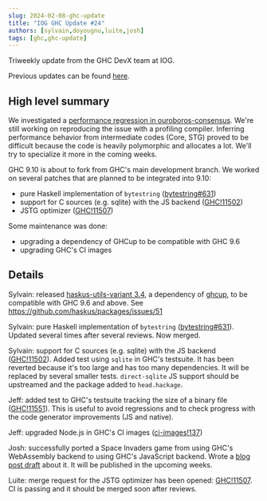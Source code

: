 ```yaml
---
slug: 2024-02-08-ghc-update
title: "IOG GHC Update #24"
authors: [sylvain,doyougnu,luite,josh]
tags: [ghc,ghc-update]
---
```


Triweekly update from the GHC DevX team at IOG.

<!-- truncate -->

Previous updates can be found [here](https://engineering.iog.io/tags/ghc-update).

## High level summary

We investigated a [performance regression in ouroboros-consensus](https://github.com/IntersectMBO/ouroboros-consensus/issues/465).
We're still working on reproducing the issue with a profiling compiler.
Inferring performance behavior from intermediate codes (Core, STG) proved to be difficult because the code is heavily polymorphic and allocates a lot.
We'll try to specialize it more in the coming weeks.

GHC 9.10 is about to fork from GHC's main development branch. We worked on several patches that are planned to be integrated into 9.10:
- pure Haskell implementation of `bytestring` ([bytestring#631](https://github.com/haskell/bytestring/pull/631))
- support for C sources (e.g. sqlite) with the JS backend ([GHC!11502](https://gitlab.haskell.org/ghc/ghc/-/merge_requests/11502))
- JSTG optimizer ([GHC!11507](https://gitlab.haskell.org/ghc/ghc/-/merge_requests/11507))

Some maintenance was done:
- upgrading a dependency of GHCup to be compatible with GHC 9.6
- upgrading GHC's CI images


## Details

Sylvain: released [haskus-utils-variant
3.4](https://hackage.haskell.org/package/haskus-utils-variant-3.4), a dependency
of [ghcup](https://www.haskell.org/ghcup/), to be compatible with GHC 9.6 and
above. See https://github.com/haskus/packages/issues/51

Sylvain: pure Haskell implementation of `bytestring` ([bytestring#631](https://github.com/haskell/bytestring/pull/631)).
Updated several times after several reviews. Now merged.

Sylvain: support for C sources (e.g. sqlite) with the JS backend ([GHC!11502](https://gitlab.haskell.org/ghc/ghc/-/merge_requests/11502)).
Added test using `sqlite` in GHC's testsuite. It has been reverted because it's too large and has too many dependencies.
It will be replaced by several smaller tests. `direct-sqlite` JS support should be upstreamed and the package added to `head.hackage`.

Jeff: added test to GHC's testsuite tracking the size of a binary file ([GHC!11551](https://gitlab.haskell.org/ghc/ghc/-/merge_requests/11551)).
This is useful to avoid regressions and to check progress with the code generator improvements (JS and native).

Jeff: upgraded Node.js in GHC's CI images ([ci-images!137](https://gitlab.haskell.org/ghc/ci-images/-/merge_requests/137))

Josh: successfully ported a Space Invaders game from using GHC's WebAssembly backend to using GHC's JavaScript backend.
Wrote a [blog post draft](https://github.com/input-output-hk/engineering/pull/80) about it. It will be published in the upcoming weeks.

Luite: merge request for the JSTG optimizer has been opened: [GHC!11507](https://gitlab.haskell.org/ghc/ghc/-/merge_requests/11507).
CI is passing and it should be merged soon after reviews.

